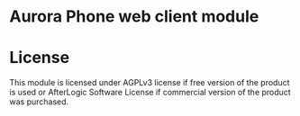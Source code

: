 # Aurora Phone web client module

# License
This module is licensed under AGPLv3 license if free version of the product is used or AfterLogic Software License if commercial version of the product was purchased.